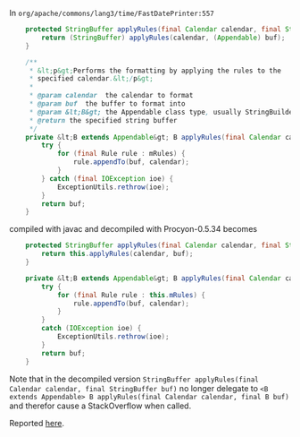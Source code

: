 
In `org/apache/commons/lang3/time/FastDatePrinter:557`

```java
    protected StringBuffer applyRules(final Calendar calendar, final StringBuffer buf) {
        return (StringBuffer) applyRules(calendar, (Appendable) buf);
    }

    /**
     * &lt;p&gt;Performs the formatting by applying the rules to the
     * specified calendar.&lt;/p&gt;
     *
     * @param calendar  the calendar to format
     * @param buf  the buffer to format into
     * @param &lt;B&gt; the Appendable class type, usually StringBuilder or StringBuffer.
     * @return the specified string buffer
     */
    private &lt;B extends Appendable&gt; B applyRules(final Calendar calendar, final B buf) {
        try {
            for (final Rule rule : mRules) {
                rule.appendTo(buf, calendar);
            }
        } catch (final IOException ioe) {
            ExceptionUtils.rethrow(ioe);
        }
        return buf;
    }
```

compiled with javac and decompiled with Procyon-0.5.34 becomes

```java
    protected StringBuffer applyRules(final Calendar calendar, final StringBuffer buf) {
        return this.applyRules(calendar, buf);
    }

    private &lt;B extends Appendable&gt; B applyRules(final Calendar calendar, final B buf) {
        try {
            for (final Rule rule : this.mRules) {
                rule.appendTo(buf, calendar);
            }
        }
        catch (IOException ioe) {
            ExceptionUtils.rethrow(ioe);
        }
        return buf;
    }
```

Note that in the decompiled version `StringBuffer applyRules(final Calendar calendar, final StringBuffer buf)` no longer delegate to `<B extends Appendable> B applyRules(final Calendar calendar, final B buf)` and therefor cause a StackOverflow when called.

Reported [here](https://bitbucket.org/mstrobel/procyon/issues/343/incorrect-interface-down-casting).
